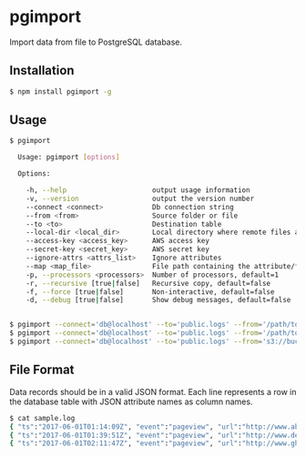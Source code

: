 # pgimport

Import data from file to PostgreSQL database.


## Installation

```sh
$ npm install pgimport -g
```

## Usage

```sh
$ pgimport

  Usage: pgimport [options]

  Options:

    -h, --help                     output usage information
    -v, --version                  output the version number
    --connect <connect>            Db connection string
    --from <from>                  Source folder or file
    --to <to>                      Destination table
    --local-dir <local_dir>        Local directory where remote files are synced, default=/tmp/pgimport
    --access-key <access_key>      AWS access key
    --secret-key <secret_key>      AWS secret key
    --ignore-attrs <attrs_list>    Ignore attributes
    --map <map_file>               File path containing the attribute/field mapping
    -p, --processors <processors>  Number of processors, default=1
    -r, --recursive [true|false]   Recursive copy, default=false
    -f, --force [true|false]       Non-interactive, default=false
    -d, --debug [true|false]       Show debug messages, default=false


$ pgimport --connect='db@localhost' --to='public.logs' --from='/path/to/file.log'
$ pgimport --connect='db@localhost' --to='public.logs' --from='/path/to/file.log.gz'
$ pgimport --connect='db@localhost' --to='public.logs' --from='s3://bucket/folder' -r -f
```

## File Format

Data records should be in a valid JSON format. Each line represents a row in the database table with JSON attribute names as column names.

```sh
$ cat sample.log
{ "ts":"2017-06-01T01:14:09Z", "event":"pageview", "url":"http://www.abc.com" }
{ "ts":"2017-06-01T01:39:51Z", "event":"pageview", "url":"http://www.def.com" }
{ "ts":"2017-06-01T02:11:47Z", "event":"pageview", "url":"http://www.ghi.com" }
```
